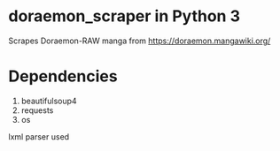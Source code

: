 # doraemon_scraper in Python 3
Scrapes Doraemon-RAW manga from https://doraemon.mangawiki.org/

# Dependencies
1. beautifulsoup4
2. requests
3. os

lxml parser used
